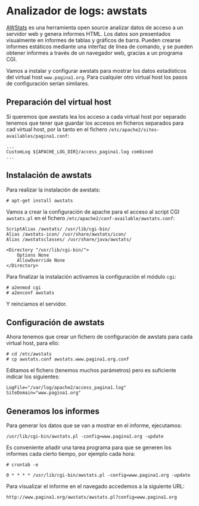 # Analizador de logs: awstats

[AWStats](http://www.awstats.org/) es una herramienta open source analizar datos de acceso a un servidor web y genera informes HTML. Los datos son presentados visualmente en informes de tablas y gráficos de barra. Pueden crearse informes estáticos mediante una interfaz de línea de comando, y se pueden obtener informes a través de un navegador web, gracias a un programa CGI.

Vamos a instalar y configurar awstats para mostrar los datos estadísticos del virtual host `www.pagina1.org`. Para cualquier otro virtual host los pasos de configuración serían similares.

## Preparación del virtual host

Si queremos que awstats lea los acceso a cada virtual host por separado tenemos que tener que guardar los accesos en ficheros separados para cad virtual host, por la tanto en el fichero `/etc/apache2/sites-availables/pagina1.conf`:

	...
	CustomLog ${APACHE_LOG_DIR}/access_pagina1.log combined
	...

## Instalación de awstats

Para realizar la instalación de awstats:

	# apt-get install awstats

Vamos a crear la configuración de apache para el acceso al script CGI `awstats.pl` en el fichero `/etc/apache2/conf-available/awstats.conf`:

	ScriptAlias /awstats/ /usr/lib/cgi-bin/
	Alias /awstats-icon/ /usr/share/awstats/icon/
	Alias /awstatsclasses/ /usr/share/java/awstats/

	<Directory "/usr/lib/cgi-bin/">
    	Options None
    	AllowOverride None
	</Directory>

Para finalizar la instalación activamos la configuración el módulo `cgi`:

	# a2enmod cgi
	# a2enconf awstats

Y reinciamos el servidor.

## Configuración de awstats

Ahora tenemos que crear un fichero de configuración de awstats para cada virtual host, para ello:

	# cd /etc/awstats
	# cp awstats.conf awstats.www.pagina1.org.conf

Editamos el fichero (tenemos muchos parámetros) pero es suficiente indicar los siguientes:

	LogFile="/var/log/apache2/access_pagina1.log"
	SiteDomain="www.pagina1.org" 

## Generamos los informes 

Para generar los datos que se van a mostrar en el informe, ejecutamos:

	/usr/lib/cgi-bin/awstats.pl -config=www.pagina1.org -update

Es conveniente añadir una tarea programa para que se generen los informes cada cierto tiempo, por ejemplo cada hora:

	# crontab -e

	0 * * * * /usr/lib/cgi-bin/awstats.pl -config=www.pagina1.org -update

Para visualizar el informe en el navegado accedemos a la siguiente URL:

	http://www.pagina1.org/awstats/awstats.pl?config=www.pagina1.org